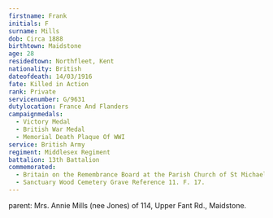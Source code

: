 ```yaml
---
firstname: Frank
initials: F
surname: Mills
dob: Circa 1888
birthtown: Maidstone
age: 28
residedtown: Northfleet, Kent
nationality: British
dateofdeath: 14/03/1916
fate: Killed in Action
rank: Private
servicenumber: G/9631
dutylocation: France And Flanders
campaignmedals:
  - Victory Medal
  - British War Medal
  - Memorial Death Plaque Of WWI
service: British Army
regiment: Middlesex Regiment
battalion: 13th Battalion 
commemorated:
  - Britain on the Remembrance Board at the Parish Church of St Michael & All Angels, Maidstone
  - Sanctuary Wood Cemetery Grave Reference 11. F. 17.
---
```

parent: Mrs. Annie Mills (nee Jones) of 114, Upper Fant Rd., Maidstone.


